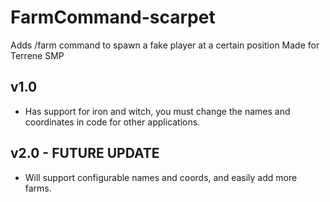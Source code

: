 # FarmCommand-scarpet
Adds /farm command to spawn a fake player at a certain position
Made for Terrene SMP

## v1.0
 - Has support for iron and witch, you must change the names and coordinates in code for other applications.

## v2.0 - FUTURE UPDATE
 - Will support configurable names and coords, and easily add more farms.
